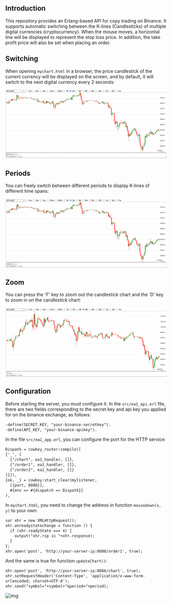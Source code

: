 ## Introduction
This repository provides an Erlang-based API for copy trading on Binance. It supports automatic switching between the K-lines (Candlesticks) of multiple digital currencies (cryptocurrency). When the mouse moves, a horizontal line will be displayed to represent the stop loss price. In addition, the take profit price will also be set when placing an order.

## Switching
When opening `mychart.html` in a browser, the price candlestick of the current currency will be displayed on the screen, and by default, it will switch to the next digital currency every 2 seconds:  

![img](https://github.com/binary2term/res/blob/main/1/1.gif?raw=true)

## Periods
You can freely switch between different periods to display K-lines of different time spans:  

![img](https://github.com/binary2term/res/blob/main/1/2.gif?raw=true)

## Zoom
You can press the 'F' key to zoom out the candlestick chart and the 'D' key to zoom in on the candlestick chart:  

![img](https://github.com/binary2term/res/blob/main/1/3.gif?raw=true)

## Configuration
Before starting the server, you must configure it. In the `src/ea1_api.erl` file, there are two fields corresponding to the secret key and api key you applied for on the binance exchange, as follows:
```
-define(SECRET_KEY, "your-binance-secretkey").
-define(API_KEY, "your-binance-apikey").
```
In the file `src/ea1_app.erl`, you can configure the port for the HTTP service:
```
Dispath = cowboy_router:compile([
{'_', [
  {"/chart", ea1_handler, []},
  {"/order1", ea1_handler, []},
  {"/order2", ea1_handler, []}
]}]),
{ok, _} = cowboy:start_clear(mylistener,
  [{port, 8088}],
  #{env => #{dispatch => Dispath}}
),
```
In `mychart.html`, you need to change the address in function `mousedown(x, y)` to your own:
```
var xhr = new XMLHttpRequest();
xhr.onreadystatechange = function () {
  if (xhr.readyState === 4) {
    output("xhr.rsp is "+xhr.response);
  }
};
xhr.open('post', 'http://your-server-ip:8088/order1', true);
```
And the same is true for function `updateChart()`:
```
xhr.open('post', 'http://your-server-ip:8088/chart', true);
xhr.setRequestHeader('Content-Type', 'application/x-www-form-urlencoded; charset=UTF-8');
xhr.send("symbol="+symbol+"&period="+period);
```
![img](https://github.com/binary2term/res/blob/main/1/4.gif?raw=true)
